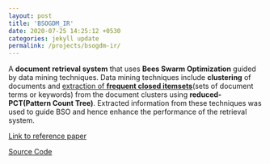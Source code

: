 ```yaml
---
layout: post
title: 'BSOGDM_IR'
date: 2020-07-25 14:25:12 +0530
categories: jekyll update
permalink: /projects/bsogdm-ir/
---
```

A **document retrieval system** that uses **Bees Swarm Optimization** guided by data mining techniques. Data mining techniques include **clustering** of documents and [extraction of **frequent closed itemsets**][fcp-paper-link](sets of document terms or keywords) from the document clusters using **reduced-PCT(Pattern Count Tree)**. Extracted information from these techniques was used to guide BSO and hence enhance the performance of the retrieval system.

[Link to reference paper][paper-link]

[Source Code][bsogdm-ir-src]

[fcp-paper-link]: https://www.researchgate.net/publication/44261957_Discovery_of_Frequent_Closed_Itemsets_using_Reduced_Pattern_Count_Tree
[paper-link]: https://doi.org/10.1016/j.eswa.2017.10.042
[bsogdm-ir-src]: https://github.com/swatisbhat/BSOGDM_IR
